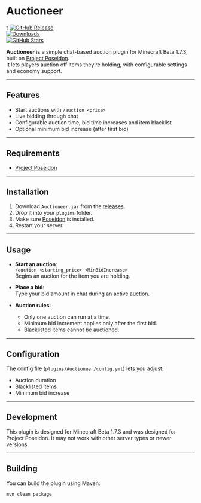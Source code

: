 # Auctioneer
t
[![GitHub Release](https://img.shields.io/github/v/release/Garsooon/Auctioneer?label=release)](https://github.com/Garsooon/Auctioneer/releases/latest)  
[![Downloads](https://img.shields.io/github/downloads/Garsooon/Auctioneer/total.svg?style=flat)](https://github.com/Garsooon/Auctioneer/releases)  
[![GitHub Stars](https://img.shields.io/github/stars/Garsooon/Auctioneer?style=social)](https://github.com/Garsooon/Auctioneer/stargazers)

**Auctioneer** is a simple chat-based auction plugin for Minecraft Beta 1.7.3, built on [Project Poseidon](https://github.com/retromcorg/Project-Poseidon).  
It lets players auction off items they’re holding, with configurable settings and economy support.

---

## Features

- Start auctions with `/auction <price>`
- Live bidding through chat
- Configurable auction time, bid time increases and item blacklist
- Optional minimum bid increase (after first bid)

---

## Requirements

- [Project Poseidon](https://github.com/retromcorg/Project-Poseidon)

---

## Installation

1. Download `Auctioneer.jar` from the [releases](https://github.com/Garsooon/Auctioneer/releases).
2. Drop it into your `plugins` folder.
3. Make sure [Poseidon](https://github.com/retromcorg/Project-Poseidon) is installed.
4. Restart your server.

---

## Usage

- **Start an auction**:  
  `/auction <starting_price> <MinBidIncrease>`  
  Begins an auction for the item you are holding.

- **Place a bid**:  
  Type your bid amount in chat during an active auction.

- **Auction rules**:
  - Only one auction can run at a time.
  - Minimum bid increment applies only after the first bid.
  - Blacklisted items cannot be auctioned.

---

## Configuration

The config file (`plugins/Auctioneer/config.yml`) lets you adjust:

- Auction duration  
- Blacklisted items  
- Minimum bid increase

---

## Development

This plugin is designed for Minecraft Beta 1.7.3 and was designed for Project Poseidon. It may not work with other server types or newer versions.

---

## Building

You can build the plugin using Maven:

```bash
mvn clean package
